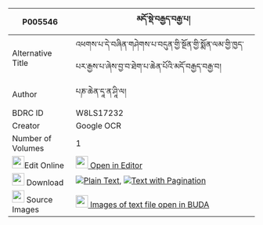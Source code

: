 |P005546|མདོ་སྡེ་བརྒྱད་བརྒྱ་པ། 
| --- | --- 
|Alternative Title |འཕགས་པ་དེ་བཞིན་གཤེགས་པ་བདུན་གྱི་སྔོན་གྱི་སྨོན་ལམ་གྱི་ཁྱད་པར་རྒྱས་པ་ཞེས་བྱ་བ་ཐེག་པ་ཆེན་པོའི་མདོ་བརྒྱད་བརྒྱ་བ།
|Author| པཎ་ཆེན་དཱ་ན་ཤཱི་ལ།
|BDRC ID | W8LS17232
|Creator | Google OCR
|Number of Volumes| 1
|<img width="25" src="https://img.icons8.com/color/25/000000/edit-property.png">Edit Online| [<img width="25" src="https://avatars.githubusercontent.com/u/45091458?s=200&v=4"> Open in Editor](http://editor.openpecha.org/P005546)
|<img width="25" src="https://img.icons8.com/fluent/48/000000/download-2.png"/>  Download | [![](https://img.icons8.com/color/20/000000/txt.png)Plain Text](https://github.com/Openpecha/P005546/releases/download/v1/dode_gye_gyapa_plain_P005546.zip), [![](https://img.icons8.com/color/20/000000/txt.png)Text with Pagination](https://github.com/Openpecha/P005546/releases/download/v1/dode_gye_gyapa_pages_P005546.zip)
|<img width="25" src="https://img.icons8.com/plasticine/100/000000/pictures-folder.png"/>  Source Images | [<img width="25" src="https://library.bdrc.io/icons/BUDA-small.svg"> Images of text file open in BUDA](https://library.bdrc.io/show/bdr:W8LS17232)